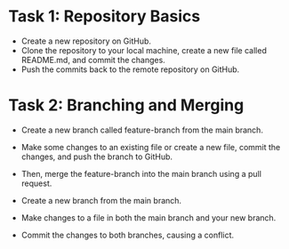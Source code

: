 # Task 1: Repository Basics

- Create a new repository on GitHub.
- Clone the repository to your local machine, create a new file called README.md, and commit the changes.
- Push the commits back to the remote repository on GitHub.



# Task 2: Branching and Merging

- Create a new branch called feature-branch from the main branch.
- Make some changes to an existing file or create a new file, commit the changes, and push the branch to GitHub.
- Then, merge the feature-branch into the main branch using a pull request.



- Create a new branch from the main branch.
- Make changes to a file in both the main branch and your new branch.
- Commit the changes to both branches, causing a conflict.

